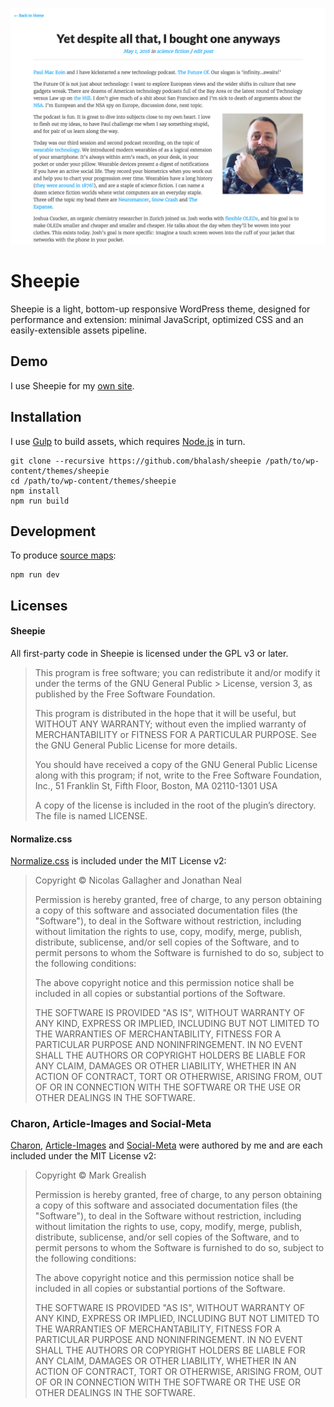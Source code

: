 ![](screenshot.png)

# Sheepie
Sheepie is a light, bottom-up responsive WordPress theme, designed for performance and extension: minimal JavaScript, optimized CSS and an easily-extensible assets pipeline.

## Demo
I use Sheepie for my [own site](http://www.bhalash.com). 

## Installation
I use [Gulp](http://gulpjs.com/) to build assets, which requires [Node.js](https://nodejs.org/en/) in turn.

    git clone --recursive https://github.com/bhalash/sheepie /path/to/wp-content/themes/sheepie
    cd /path/to/wp-content/themes/sheepie
    npm install
    npm run build

## Development
To produce [source maps](http://thesassway.com/intermediate/using-source-maps-with-sass):

    npm run dev

## Licenses
#### Sheepie
All first-party code in Sheepie is licensed under the GPL v3 or later. 

> This program is free software; you can redistribute it and/or modify it under the terms of the GNU General Public > License, version 3, as published by the Free Software Foundation.
>
> This program is distributed in the hope that it will be useful, but WITHOUT ANY WARRANTY; without even the implied warranty of MERCHANTABILITY or FITNESS FOR A PARTICULAR PURPOSE. See the GNU General Public License for more details.
>
> You should have received a copy of the GNU General Public License along with this program; if not, write to the Free Software Foundation, Inc., 51 Franklin St, Fifth Floor, Boston, MA 02110-1301 USA
> 
> A copy of the license is included in the root of the plugin’s directory. The file is named LICENSE.

#### Normalize.css
[Normalize.css](https://github.com/necolas/normalize.css/) is included under the MIT License v2:

> Copyright © Nicolas Gallagher and Jonathan Neal
> 
> Permission is hereby granted, free of charge, to any person obtaining a copy of this software and associated documentation files (the "Software"), to deal in the Software without restriction, including without limitation the rights to use, copy, modify, merge, publish, distribute, sublicense, and/or sell copies of the Software, and to permit persons to whom the Software is furnished to do so, subject to the following conditions:
> 
> The above copyright notice and this permission notice shall be included in all copies or substantial portions of the Software.
> 
> THE SOFTWARE IS PROVIDED "AS IS", WITHOUT WARRANTY OF ANY KIND, EXPRESS OR IMPLIED, INCLUDING BUT NOT LIMITED TO THE WARRANTIES OF MERCHANTABILITY, FITNESS FOR A PARTICULAR PURPOSE AND NONINFRINGEMENT. IN NO EVENT SHALL THE AUTHORS OR COPYRIGHT HOLDERS BE LIABLE FOR ANY CLAIM, DAMAGES OR OTHER LIABILITY, WHETHER IN AN ACTION OF CONTRACT, TORT OR OTHERWISE, ARISING FROM, OUT OF OR IN CONNECTION WITH THE SOFTWARE OR THE USE OR OTHER DEALINGS IN THE SOFTWARE.

### Charon, Article-Images and Social-Meta
[Charon](https://github.com/bhalash/charon), [Article-Images](https://github.com/bhalash/article-images) and [Social-Meta](https://github.com/bhalash/social-meta) were authored by me and are each included under the MIT License v2:

> Copyright © Mark Grealish
> 
> Permission is hereby granted, free of charge, to any person obtaining a copy of this software and associated documentation files (the "Software"), to deal in the Software without restriction, including without limitation the rights to use, copy, modify, merge, publish, distribute, sublicense, and/or sell copies of the Software, and to permit persons to whom the Software is furnished to do so, subject to the following conditions:
> 
> The above copyright notice and this permission notice shall be included in all copies or substantial portions of the Software.
> 
> THE SOFTWARE IS PROVIDED "AS IS", WITHOUT WARRANTY OF ANY KIND, EXPRESS OR IMPLIED, INCLUDING BUT NOT LIMITED TO THE WARRANTIES OF MERCHANTABILITY, FITNESS FOR A PARTICULAR PURPOSE AND NONINFRINGEMENT. IN NO EVENT SHALL THE AUTHORS OR COPYRIGHT HOLDERS BE LIABLE FOR ANY CLAIM, DAMAGES OR OTHER LIABILITY, WHETHER IN AN ACTION OF CONTRACT, TORT OR OTHERWISE, ARISING FROM, OUT OF OR IN CONNECTION WITH THE SOFTWARE OR THE USE OR OTHER DEALINGS IN THE SOFTWARE.
